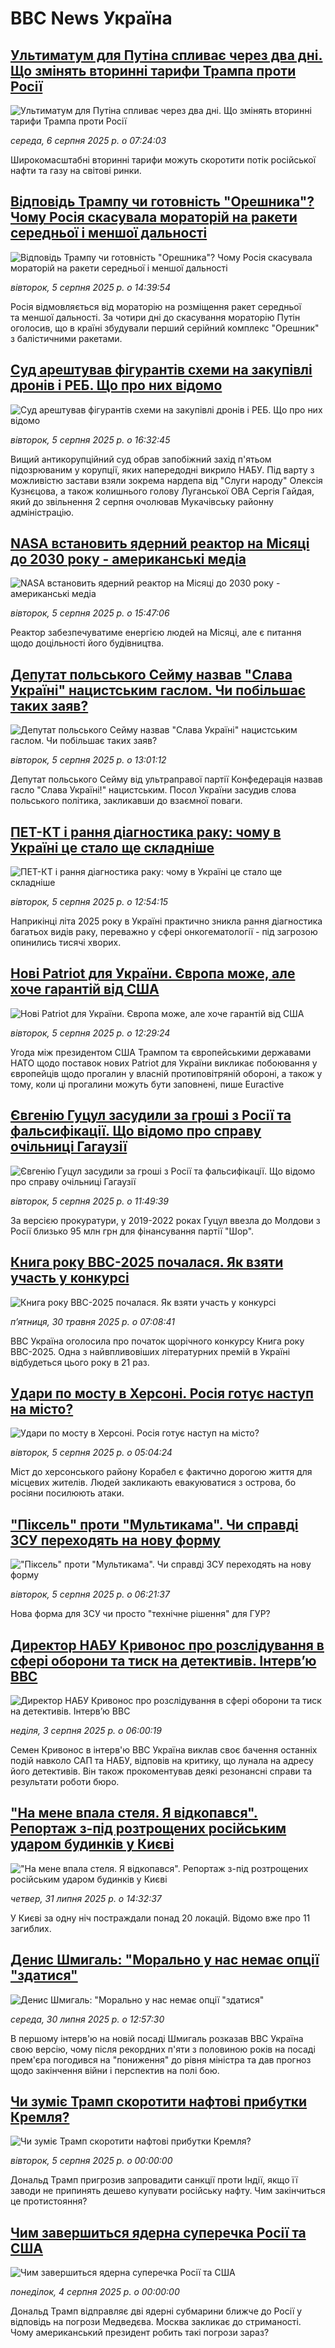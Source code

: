 # BBC News Україна## [Ультиматум для Путіна спливає через два дні. Що змінять вторинні тарифи Трампа проти Росії](https://www.bbc.com/ukrainian/articles/crkzxr20kezo?at_medium=RSS&at_campaign=rss?at_campaign=githubrss)![Ультиматум для Путіна спливає через два дні. Що змінять вторинні тарифи Трампа проти Росії](https://ichef.bbci.co.uk/ace/ws/240/cpsprodpb/3fba/live/337d2830-71f2-11f0-a178-03cc5fabe4bc.jpg)_середа, 6 серпня 2025 р. о 07:24:03_Широкомасштабні вторинні тарифи можуть скоротити потік російської нафти та газу на світові ринки.## [Відповідь Трампу чи готовність "Орешника"? Чому Росія скасувала мораторій на ракети середньої і меншої дальності](https://www.bbc.com/ukrainian/articles/c80d75598l8o?at_medium=RSS&at_campaign=rss?at_campaign=githubrss)![Відповідь Трампу чи готовність "Орешника"? Чому Росія скасувала мораторій на ракети середньої і меншої дальності](https://ichef.bbci.co.uk/ace/ws/240/cpsprodpb/ee7f/live/538f0cb0-71f7-11f0-88cf-791e5d4bcee3.jpg)_вівторок, 5 серпня 2025 р. о 14:39:54_Росія відмовляється від мораторію на розміщення ракет середньої та меншої дальності. За чотири дні до скасування мораторію Путін оголосив, що в країні збудували перший серійний комплекс "Орешник" з балістичними ракетами.## [Суд арештував фігурантів схеми на закупівлі дронів і РЕБ. Що про них відомо](https://www.bbc.com/ukrainian/articles/cm2kxd13gx2o?at_medium=RSS&at_campaign=rss?at_campaign=githubrss)![Суд арештував фігурантів схеми на закупівлі дронів і РЕБ. Що про них відомо](https://ichef.bbci.co.uk/ace/ws/240/cpsprodpb/5cac/live/ee922440-7215-11f0-887a-cdb25e1d5cde.jpg)_вівторок, 5 серпня 2025 р. о 16:32:45_Вищий антикорупційний суд обрав запобіжний захід п'ятьом підозрюваним у корупції, яких напередодні викрило НАБУ. Під варту з можливістю застави взяли зокрема нардепа від "Слуги народу" Олексія Кузнєцова, а також колишнього голову Луганської ОВА Сергія Гайдая, який до звільнення 2 серпня очолював Мукачівську районну адміністрацію.## [NASA встановить ядерний реактор на Місяці до 2030 року - американські медіа](https://www.bbc.com/ukrainian/articles/ckgje1dxxx4o?at_medium=RSS&at_campaign=rss?at_campaign=githubrss)![NASA встановить ядерний реактор на Місяці до 2030 року - американські медіа](https://ichef.bbci.co.uk/ace/ws/240/cpsprodpb/7fdf/live/4bea4430-71ec-11f0-a178-03cc5fabe4bc.png)_вівторок, 5 серпня 2025 р. о 15:47:06_Реактор забезпечуватиме енергією людей на Місяці, але є питання щодо доцільності його будівництва.## [Депутат польського Сейму назвав "Слава Україні" нацистським гаслом. Чи побільшає таких заяв?](https://www.bbc.com/ukrainian/articles/c5ylgjp5832o?at_medium=RSS&at_campaign=rss?at_campaign=githubrss)![Депутат польського Сейму назвав "Слава Україні" нацистським гаслом. Чи побільшає таких заяв?](https://ichef.bbci.co.uk/ace/ws/240/cpsprodpb/3444/live/29eed170-71e2-11f0-8dbd-f3d32ebd3327.jpg)_вівторок, 5 серпня 2025 р. о 13:01:12_Депутат польського Сейму від ультраправої партії Конфедерація назвав гасло "Слава Україні!" нацистським. Посол України засудив слова польського політика, закликавши до взаємної поваги.## [ПЕТ-КТ і рання діагностика раку: чому в Україні це стало ще складніше](https://www.bbc.com/ukrainian/articles/c5ypr5l9l9do?at_medium=RSS&at_campaign=rss?at_campaign=githubrss)![ПЕТ-КТ і рання діагностика раку: чому в Україні це стало ще складніше](https://ichef.bbci.co.uk/ace/ws/240/cpsprodpb/5a26/live/d6300cf0-71e8-11f0-a178-03cc5fabe4bc.png)_вівторок, 5 серпня 2025 р. о 12:54:15_Наприкінці літа 2025 року в Україні практично зникла рання діагностика багатьох видів раку, переважно у сфері онкогематології - під загрозою опинились тисячі хворих.## [Нові Patriot для України. Європа може, але хоче гарантій від США](https://www.bbc.com/ukrainian/articles/c4gz2xdl3j0o?at_medium=RSS&at_campaign=rss?at_campaign=githubrss)![Нові Patriot для України. Європа може, але хоче гарантій від США](https://ichef.bbci.co.uk/ace/ws/240/cpsprodpb/05dd/live/97af6770-71f0-11f0-af20-030418be2ca5.jpg)_вівторок, 5 серпня 2025 р. о 12:29:24_Угода між президентом США Трампом та європейськими державами НАТО щодо поставок нових Patriot для України викликає побоювання у європейців щодо прогалин у власній протиповітряній обороні, а також у тому, коли ці прогалини можуть бути заповнені, пише Euractive## [Євгенію Гуцул засудили за гроші з Росії та фальсифікації. Що відомо про справу очільниці Гагаузії](https://www.bbc.com/ukrainian/articles/ce932gm0y24o?at_medium=RSS&at_campaign=rss?at_campaign=githubrss)![Євгенію Гуцул засудили за гроші з Росії та фальсифікації. Що відомо про справу очільниці Гагаузії](https://ichef.bbci.co.uk/ace/ws/240/cpsprodpb/f05b/live/b535a360-71c6-11f0-b5ea-af0b36d22169.jpg)_вівторок, 5 серпня 2025 р. о 11:49:39_За версією прокуратури, у 2019-2022 роках Гуцул ввезла до Молдови з Росії близько 95 млн грн для фінансування партії "Шор".## [Книга року BBC-2025 почалася. Як взяти участь у конкурсі ](https://www.bbc.com/ukrainian/articles/clygdp91lk7o?at_medium=RSS&at_campaign=rss?at_campaign=githubrss)![Книга року BBC-2025 почалася. Як взяти участь у конкурсі ](https://ichef.bbci.co.uk/ace/ws/240/cpsprodpb/01eb/live/6dc71a60-3b9b-11f0-b0d7-71720076f013.jpg)_пʼятниця, 30 травня 2025 р. о 07:08:41_BBC Україна оголосила про початок щорічного конкурсу Книга року BBC-2025. Одна з найвпливовіших літературних премій в Україні відбудеться цього року в 21 раз.## [Удари по мосту в Херсоні. Росія готує наступ на місто? ](https://www.bbc.com/ukrainian/articles/cn84rj58k05o?at_medium=RSS&at_campaign=rss?at_campaign=githubrss)![Удари по мосту в Херсоні. Росія готує наступ на місто? ](https://ichef.bbci.co.uk/ace/ws/240/cpsprodpb/0c32/live/c8cf78c0-7139-11f0-a385-1356022ea9b5.jpg)_вівторок, 5 серпня 2025 р. о 05:04:24_Міст до херсонського району Корабел є фактично дорогою життя для місцевих жителів. Людей закликають евакуюватися з острова, бо росіяни посилюють атаки.## ["Піксель" проти "Мультикама". Чи справді ЗСУ переходять на нову форму](https://www.bbc.com/ukrainian/articles/cm21ydekpeno?at_medium=RSS&at_campaign=rss?at_campaign=githubrss)!["Піксель" проти "Мультикама". Чи справді ЗСУ переходять на нову форму](https://ichef.bbci.co.uk/ace/ws/240/cpsprodpb/5bc5/live/10338cd0-7133-11f0-af20-030418be2ca5.jpg)_вівторок, 5 серпня 2025 р. о 06:21:37_Нова форма для ЗСУ чи просто "технічне рішення" для ГУР?## [Директор НАБУ Кривонос про розслідування в сфері оборони та тиск на детективів. Інтервʼю ВВС  ](https://www.bbc.com/ukrainian/articles/cvg48vn9vy0o?at_medium=RSS&at_campaign=rss?at_campaign=githubrss)![Директор НАБУ Кривонос про розслідування в сфері оборони та тиск на детективів. Інтервʼю ВВС  ](https://ichef.bbci.co.uk/ace/ws/240/cpsprodpb/2a75/live/d62df730-6fd1-11f0-a674-71b3cb2dd228.jpg)_неділя, 3 серпня 2025 р. о 06:00:19_Семен Кривонос в інтерв'ю ВВС Україна виклав своє бачення останніх подій навколо САП та НАБУ, відповів на критику, що лунала на адресу його детективів. Він також прокоментував деякі резонансні справи та результати роботи бюро.## ["На мене впала стеля. Я відкопався". Репортаж з-під розтрощених російським ударом будинків у Києві](https://www.bbc.com/ukrainian/articles/c15l9qdk472o?at_medium=RSS&at_campaign=rss?at_campaign=githubrss)!["На мене впала стеля. Я відкопався". Репортаж з-під розтрощених російським ударом будинків у Києві](https://ichef.bbci.co.uk/ace/ws/240/cpsprodpb/a5d0/live/2f5ae0f0-6e1c-11f0-8dbd-f3d32ebd3327.jpg)_четвер, 31 липня 2025 р. о 14:32:37_У Києві за одну ніч постраждали понад 20 локацій. Відомо вже про 11 загиблих.## [Денис Шмигаль: "Морально у нас немає опції "здатися"](https://www.bbc.com/ukrainian/articles/cyvn7668v1do?at_medium=RSS&at_campaign=rss?at_campaign=githubrss)![Денис Шмигаль: "Морально у нас немає опції "здатися"](https://ichef.bbci.co.uk/ace/ws/240/cpsprodpb/14cd/live/6ea2f300-6d41-11f0-9462-bb509dc78127.jpg)_середа, 30 липня 2025 р. о 12:57:30_В першому інтерв'ю на новій посаді Шмигаль розказав ВВС Україна свою версію, чому після рекордних п'яти з половиною років на посаді прем'єра погодився на "пониження" до рівня міністра та дав прогноз щодо закінчення війни і перспектив на полі бою.## [Чи зуміє Трамп скоротити нафтові прибутки Кремля?](https://www.youtube.com/watch?v=T6fcEm9-kNY&at_medium=RSS&at_campaign=rss?at_campaign=githubrss)![Чи зуміє Трамп скоротити нафтові прибутки Кремля?](https://ichef.bbci.co.uk/ace/standard/240/cpsprodpb/9376/live/3e9218c0-721f-11f0-af20-030418be2ca5.jpg)_вівторок, 5 серпня 2025 р. о 00:00:00_Дональд Трамп пригрозив запровадити санкції проти Індії, якщо її заводи не припинять дешево купувати російську нафту. Чим закінчиться це протистояння?## [Чим завершиться ядерна суперечка Росії та США](https://www.youtube.com/watch?v=7tzlJ9cy7xY&at_medium=RSS&at_campaign=rss?at_campaign=githubrss)![Чим завершиться ядерна суперечка Росії та США](https://ichef.bbci.co.uk/ace/standard/240/cpsprodpb/5cf2/live/d52539a0-7159-11f0-89ea-4d6f9851f623.jpg)_понеділок, 4 серпня 2025 р. о 00:00:00_Дональд Трамп відправляє дві ядерні субмарини ближче до Росії у відповідь на погрози Медведєва.  Москва закликає до стриманості. Чому американський президент робить такі погрози зараз?